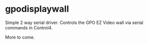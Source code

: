 # gpodisplaywall

Simple 2 way serial driver. Controls the GPO EZ Video wall via serial commands in Control4.

More to come.
